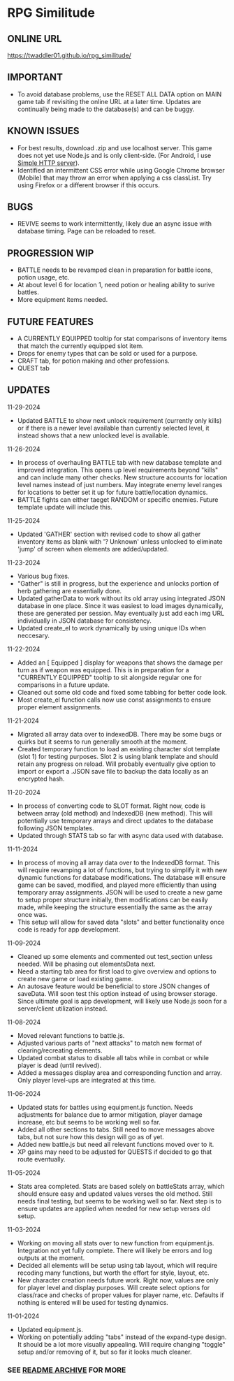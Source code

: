# RPG Similitude

## ONLINE URL
https://twaddler01.github.io/rpg_similitude/

## IMPORTANT
- To avoid database problems, use the RESET ALL DATA option on MAIN game tab if revisiting the online URL at a later time. Updates are continually being made to the database(s) and can be buggy.

## KNOWN ISSUES
- For best results, download .zip and use localhost server. This game does not yet use Node.js and is only client-side. (For Android, I use [Simple HTTP server](https://play.google.com/store/apps/details?id=com.phlox.simpleserver)).
- Identified an intermittent CSS error while using Google Chrome browser (Mobile) that may throw an error when applying a css classList. Try using Firefox or a different browser if this occurs.

## BUGS
- REVIVE seems to work intermittently, likely due an async issue with database timing. Page can be reloaded to reset.

## PROGRESSION WIP
* BATTLE needs to be revamped clean in preparation for battle icons, potion usage, etc.
* At about level 6 for location 1, need potion or healing ability to surive battles.
* More equipment items needed.

## FUTURE FEATURES
* A CURRENTLY EQUIPPED tooltip for stat comparisons of inventory items that match the currently equipped slot item.
* Drops for enemy types that can be sold or used for a purpose.
* CRAFT tab, for potion making and other professions.
* QUEST tab

## UPDATES
11-29-2024
- Updated BATTLE to show next unlock requirement (currently only kills) or if there is a newer level available than currently selected level, it instead shows that a new unlocked level is available.

11-26-2024
- In process of overhauling BATTLE tab with new database template and improved integration. This opens up level requirements beyond "kills" and can include many other checks. New structure accounts for location level names instead of just numbers. May integrate enemy level ranges for locations to better set it up for future battle/location dynamics.
- BATTLE fights can either taeget RANDOM or specific enemies. Future template update will include this.

11-25-2024
- Updated 'GATHER' section with revised code to show all gather inventory items as blank with '? Unknown' unless unlocked to eliminate 'jump' of screen when elements are added/updated.

11-23-2024
- Various bug fixes.
- "Gather" is still in progress, but the experience and unlocks portion of herb gathering are essentially done.
- Updated gatherData to work without its old array using integrated JSON database in one place. Since it was easiest to load images dynamically, these are generated per session. May eventually just add each img URL individually in JSON database for consistency.
- Updated create_el to work dynamically by using unique IDs when neccesary.

11-22-2024
- Added an [ Equipped ] display for weapons that shows the damage per turn as if weapon was equipped. This is in preparation for a "CURRENTLY EQUIPPED" tooltip to sit alongside regular one for comparisons in a future update.
- Cleaned out some old code and fixed some tabbing for better code look.
- Most create_el function calls now use const assignments to ensure proper element assignments.

11-21-2024
- Migrated all array data over to indexedDB. There may be some bugs or quirks but it seems to run generally smooth at the moment.
- Created temporary function to load an existing character slot template (slot 1) for testing purposes. Slot 2 is using blank template and should retain any progress on reload. Will probably eventually give option to import or export a .JSON save file to backup the data locally as an encrypted hash.

11-20-2024
- In process of converting code to SLOT format. Right now, code is between array (old method) and IndexedDB (new method). This will potentially use temporary arrays and direct updates to the database following JSON templates.
- Updated through STATS tab so far with async data used with database.

11-11-2024
- In process of moving all array data over to the IndexedDB format. This will require revamping a lot of functions, but trying to simplify it with new dynamic functions for database modifications. The database will ensure game can be saved, modified, and played more efficiently than using temporary array assignments. JSON will be used to create a new game to setup proper structure initially, then modifications can be easily made, while keeping the structure essentially the same as the array once was.
- This setup will allow for saved data "slots" and better functionality once code is ready for app development.

11-09-2024
- Cleaned up some elements and commented out test_section unless needed. Will be phasing out elementsData next.
- Need a starting tab area for first load to give overview and options to create new game or load existing game.
- An autosave feature would be beneficial to store JSON changes of saveData. Will soon test this option instead of using browser storage. Since ultimate goal is app development, will likely use Node.js soon for a server/client utilization instead.

11-08-2024
- Moved relevant functions to battle.js.
- Adjusted various parts of "next attacks" to match new format of clearing/recreating elements.
- Updated combat status to disable all tabs while in combat or while player is dead (until revived).
- Added a messages display area and corresponding function and array. Only player level-ups are integrated at this time.

11-06-2024
- Updated stats for battles using equipment.js function. Needs adjustments for balance due to armor mitigation, player damage increase, etc but seems to be working well so far.
- Added all other sections to tabs. Still need to move messages above tabs, but not sure how this design will go as of yet.
- Added new battle.js but need all relevant functions moved over to it.
- XP gains may need to be adjusted for QUESTS if decided to go that route eventually.

11-05-2024
- Stats area completed. Stats are based solely on battleStats array, which should ensure easy and updated values verses the old method. Still needs final testing, but seems to be working well so far. Next step is to ensure updates are applied when needed for new setup verses old setup.

11-03-2024
- Working on moving all stats over to new function from equipment.js. Integration not yet fully complete. There will likely be errors and log outputs at the moment.
- Decided all elements will be setup using tab layout, which will require recoding many functions, but worth the effort for style, layout, etc.
- New character creation needs future work. Right now, values are only for player level and display purposes. Will create select options for class/race and checks of proper values for player name, etc. Defaults if nothing is entered will be used for testing dynamics.

11-01-2024
- Updated equipment.js.
- Working on potentially adding "tabs" instead of the expand-type design. It should be a lot more visually appealing. Will require changing "toggle" setup and/or removing of it, but so far it looks much cleaner.

### SEE [README ARCHIVE](README_ARCHIVE.md) FOR MORE
